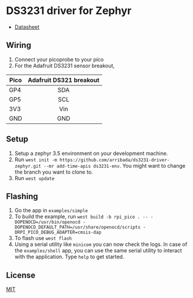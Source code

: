 # DS3231 driver for Zephyr

- [Datasheet](https://www.analog.com/media/en/technical-documentation/data-sheets/ds3231.pdf)

## Wiring

1. Connect your picoprobe to your pico
2. For the Adafruit DS3231 sensor breakout,

| Pico | Adafruit DS321 breakout |
|------|:-----------------------:|
| GP4  | SDA                     |
| GP5  | SCL                     |
| 3V3  | Vin                     |
| GND  | GND                     |

## Setup

1. Setup a zephyr 3.5 environment on your development machine.
2. Run `west init -m https://github.com/arribada/ds3231-driver-zephyr.git --mr add-time-apis ds3231-env`. You might want to change the branch you want to clone to.
3. Run `west update`

## Flashing

1. Go the app in `examples/simple`
2. To build the example, run `west build -b rpi_pico . -- -DOPENOCD=/usr/bin/openocd -DOPENOCD_DEFAULT_PATH=/usr/share/openocd/scripts -DRPI_PICO_DEBUG_ADAPTER=cmsis-dap`
3. To flash use `west flash`
4. Using a serial utility like `minicom` you can now check the logs. In case of the `examples/shell` app, you can use the same serial utility to interact with the application. Type `help` to get started.

## License

[MIT](./LICENSE)
